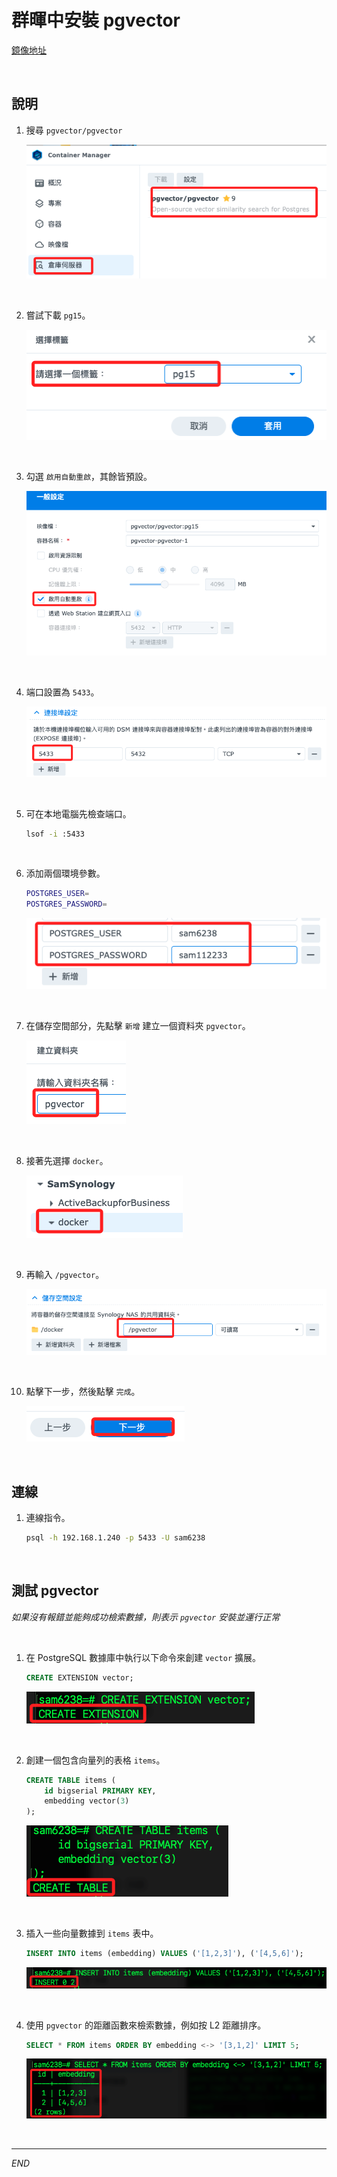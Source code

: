 # 群暉中安裝 pgvector

[鏡像地址](https://hub.docker.com/r/pgvector/pgvector)

<br>

## 說明

1. 搜尋 `pgvector/pgvector`

    ![](images/img_02.png)

<br>

2. 嘗試下載 `pg15`。

    ![](images/img_03.png)

<br>

3. 勾選 `啟用自動重啟`，其餘皆預設。

    ![](images/img_04.png)

<br>

4. 端口設置為 `5433`。

    ![](images/img_05.png)

<br>

5. 可在本地電腦先檢查端口。

    ```bash
    lsof -i :5433
    ```

<br>

6. 添加兩個環境參數。

    ```bash
    POSTGRES_USER=
    POSTGRES_PASSWORD=
    ```

    ![](images/img_06.png)

<br>

7. 在儲存空間部分，先點擊 `新增` 建立一個資料夾 `pgvector`。

    ![](images/img_07.png)

<br>

8. 接著先選擇 `docker`。

    ![](images/img_08.png)

<br>

9. 再輸入 `/pgvector`。

    ![](images/img_09.png)

<br>

10. 點擊下一步，然後點擊 `完成`。

    ![](images/img_10.png)

<br>

## 連線

1. 連線指令。

    ```bash
    psql -h 192.168.1.240 -p 5433 -U sam6238
    ```

<br>

## 測試 pgvector

_如果沒有報錯並能夠成功檢索數據，則表示 `pgvector` 安裝並運行正常_

<br>

1. 在 PostgreSQL 數據庫中執行以下命令來創建 `vector` 擴展。

    ```sql
    CREATE EXTENSION vector;
    ```

    ![](images/img_11.png)

<br>

2. 創建一個包含向量列的表格 `items`。

    ```sql
    CREATE TABLE items (
        id bigserial PRIMARY KEY,
        embedding vector(3)
    );
    ```

    ![](images/img_12.png)

<br>

3. 插入一些向量數據到 `items` 表中。

    ```sql
    INSERT INTO items (embedding) VALUES ('[1,2,3]'), ('[4,5,6]');
    ```

    ![](images/img_13.png)

<br>

4. 使用 `pgvector` 的距離函數來檢索數據，例如按 L2 距離排序。

    ```sql
    SELECT * FROM items ORDER BY embedding <-> '[3,1,2]' LIMIT 5;
    ```

    ![](images/img_14.png)

<br>

___

_END_

